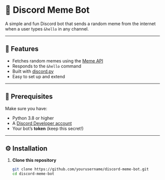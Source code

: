 # 🤖 Discord Meme Bot

A simple and fun Discord bot that sends a random meme from the internet when a user types `&hello` in any channel.

---

## 🧠 Features
- Fetches random memes using the [Meme API](https://meme-api.com/gimme)
- Responds to the `&hello` command
- Built with [discord.py](https://discordpy.readthedocs.io/en/stable/)
- Easy to set up and extend

---

## 🧩 Prerequisites

Make sure you have:
- Python 3.8 or higher
- A [Discord Developer account](https://discord.com/developers/applications)
- Your bot’s **token** (keep this secret!)

---

## ⚙️ Installation

1. **Clone this repository**
   ```bash
   git clone https://github.com/yourusername/discord-meme-bot.git
   cd discord-meme-bot

